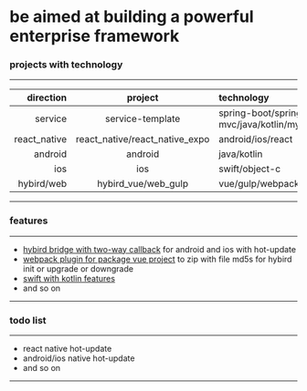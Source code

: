 # be aimed at building a powerful enterprise framework

### projects with technology

---
| direction    | project                         | technology                                                     |
|-------------:|:-------------------------------:| :--------------------------------------------------------------|
| service      | service-template                | spring-boot/spring-mvc/java/kotlin/mybatis/mysql/django/python |
| react_native | react_native/react_native_expo  | android/ios/react                                              |
| android      | android                         | java/kotlin                                                    |
| ios          | ios                             | swift/object-c                                                 |
| hybird/web   | hybird_vue/web_gulp             | vue/gulp/webpack/es6-javascript/sass                           |
---

### features
---
* [hybird bridge with two-way callback](https://github.com/krmao/template/blob/master/apps/app-template/hybird_vue/src/assets/common/script/hybird.js) for android and ios with hot-update
* [webpack plugin for package vue project](https://github.com/krmao/template/blob/master/apps/app-template/hybird_vue/build/module-config-plugin.js) to zip with file md5s for hybird init or upgrade or downgrade
* [swift with kotlin features](https://github.com/krmao/template/tree/master/apps/app-template/ios/arsenal/libraries/library-base/src/base/extension)
* and so on
---

### todo list

---
* react native hot-update
* android/ios native hot-update
* and so on
---